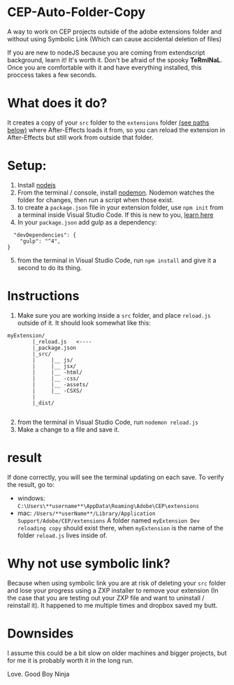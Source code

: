 # CEP-Auto-Folder-Copy
A way to work on CEP projects outside of the adobe extensions folder and without using Symbolic Link (Which can cause accidental deletion of files)

If you are new to nodeJS because you are coming from extendscript background, learn it! It's worth it. Don't be afraid of the spooky **TeRmINaL**.
Once you are comfortable with it and have everything installed, this proccess takes a few seconds.

# What does it do?
It creates a copy of your `src` folder to the `extensions` folder [(see paths below)](#result) where After-Effects loads it from, so you can reload the extension in After-Effects but still work from outside that folder.


# Setup:
1. Install [nodejs](https://nodejs.org/en/)
2. From the terminal / console, install [nodemon](https://nodemon.io/). Nodemon watches the folder for changes, then run a script when those exist.
3. to create a `package.json` file in your extension folder, use `npm init` from a terminal inside Visual Studio Code. If this is new to you, [learn here](https://nodesource.com/blog/an-absolute-beginners-guide-to-using-npm/)
4. In your `package.json` add gulp as a dependency:
```
  "devDependencies": {
    "gulp": "^4",
}
```
5. from the terminal in Visual Studio Code, run `npm install` and give it a second to do its thing.


# Instructions
1. Make sure you are working inside a `src` folder, and place `reload.js` outside of it. It should look somewhat like this:

```
myExtension/
        |_reload.js   <----
        |_package.json
        |_src/
        |     |__ js/
        |     |__ jsx/
        |     |__ -html/
        |     |__ -css/
        |     |__ -assets/
        |     |__ -CSXS/
        |
        |_dist/
        
```
2. from the terminal in Visual Studio Code, run `nodemon reload.js`
3. Make a change to a file and save it.

# result
If done correctly, you will see the terminal updating on each save.
To verify the result, go to:
 - windows: `C:\Users\**username**\AppData\Roaming\Adobe\CEP\extensions`
 - mac: `/Users/**userName**/Library/Application Support/Adobe/CEP/extensions`
A folder named `myExtension Dev reloading copy` should exist there, when `myExtension` is the name of the folder `reload.js` lives inside of.

# Why not use symbolic link?
Because when using symbolic link you are at risk of deleting your `src` folder and lose your progress using a ZXP installer to remove your extension (In the case that you are testing out your ZXP file and want to uninstall / reinstall it). It happened to me multiple times and dropbox saved my butt.

# Downsides
I assume this could be a bit slow on older machines and bigger projects, but for me it is probably worth it in the long run.

Love.
Good Boy Ninja

